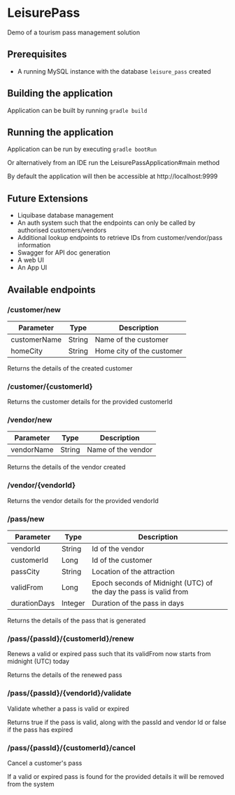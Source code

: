 # LeisurePass
Demo of a tourism pass management solution

## Prerequisites
* A running MySQL instance with the database `leisure_pass` created

## Building the application
Application can be built by running `gradle build`

## Running the application
Application can be run by executing `gradle bootRun`

Or alternatively from an IDE run the LeisurePassApplication#main method

By default the application will then be accessible at http://localhost:9999

## Future Extensions
* Liquibase database management
* An auth system such that the endpoints can only be called by authorised customers/vendors
* Additional lookup endpoints to retrieve IDs from customer/vendor/pass information
* Swagger for API doc generation
* A web UI
* An App UI

## Available endpoints
### /customer/new
| Parameter    | Type   | Description |
|--------------|--------|-------------|
| customerName | String | Name of the customer |
| homeCity     | String | Home city of the customer |

Returns the details of the created customer

### /customer/{customerId}
Returns the customer details for the provided customerId

### /vendor/new
| Parameter    | Type   | Description |
|--------------|--------|-------------|
| vendorName   | String | Name of the vendor |

Returns the details of the vendor created

### /vendor/{vendorId}
Returns the vendor details for the provided vendorId

### /pass/new
| Parameter    | Type   | Description |
|--------------|--------|-------------|
| vendorId | String | Id of the vendor |
| customerId     | Long | Id of the customer |
| passCity | String | Location of the attraction |
| validFrom | Long | Epoch seconds of Midnight (UTC) of the day the pass is valid from |
| durationDays | Integer | Duration of the pass in days |

Returns the details of the pass that is generated

### /pass/{passId}/{customerId}/renew
Renews a valid or expired pass such that its validFrom now starts from midnight (UTC) today

Returns the details of the renewed pass

### /pass/{passId}/{vendorId}/validate
Validate whether a pass is valid or expired

Returns true if the pass is valid, along with the passId and vendor Id or false if the pass has expired

### /pass/{passId}/{customerId}/cancel
Cancel a customer's pass

If a valid or expired pass is found for the provided details it will be removed from the system 